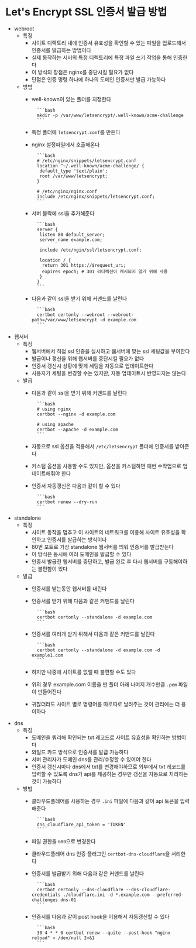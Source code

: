 # Let's Encrypt SSL 인증서 발급 방법

- webroot
  - 특징
    - 사이트 디렉토리 내에 인증서 유효성을 확인할 수 있는 파일을 업로드해서 인증서를 발급하는 방법이다
    - 실제 동작하는 서버의 특정 디렉토리에 특정 파일 쓰기 작업을 통해 인증한다
    - 이 방식의 장점은 nginx를 중단시킬 필요가 없다
    - 단점은 인증 명령 하나에 하나의 도메인 인증서만 발급 가능하다
  - 방법
    - well-known이 있는 폴더를 지정한다

            ```bash
            mkdir -p /var/www/letsencrypt/.well-known/acme-challenge
            ```

    - 특정 폴더에 `letsencrypt.conf`를 만든다
    - nginx 설정파일에서 호출해온다

            ```bash
            # /etc/nginx/snippets/letsencrypt.conf
            location ^~/.well-known/acme-challenge/ {
             default_type 'text/plain';
             root /var/www/letsencrypt;
            }
            
            # /etc/nginx/nginx.conf
            include /etc/nginx/snippets/letsencrypt.conf;
            ```

    - 서버 블락에 ssl을 추가해준다

            ```bash
            server {
             listen 80 default_server;
             server_name example.com;
            
             include /etc/ngin/ssl/letsencrypt.conf;
            
             location / {
              return 301 https://$request_uri;
              expires epoch; # 301 리디렉션이 캐시되지 않기 위해 사용
             }
            }
            ```

    - 다음과 같이 ssl을 받기 위해 커맨드를 날린다

            ```bash
            certbot certonly --webroot --webroot-path=/var/www/letsencrypt -d example.com
            ```

- 웹서버
  - 특징
    - 웹서버에서 직접 ssl 인증을 실시하고 웹서버에 맞는 ssl 세팅값을 부여한다
    - 발급이나 갱신을 위해 웹서버를 중단시킬 필요가 없다
    - 인증서 갱신시 상황에 맞게 세팅을 자동으로 업데이트한다
    - 사용자가 세팅을 변경할 수는 있지만, 자동 업데이트시 반영되지는 않는다
  - 발급
    - 다음과 같이 ssl을 받기 위해 커맨드를 날린다

            ```bash
            # using nginx
            certbot --nginx -d example.com
            
            # using apache
            certbot --apache -d example.com
            ```

    - 자동으로 ssl 옵션을 적용해서 `/etc/letsencrypt` 폴더에 인증서를 받아준다
    - 커스텀 옵션을 사용할 수도 있지만, 옵션을 커스텀하면 매번 수작업으로 업데이트해줘야 한다
    - 인증서 자동갱신은 다음과 같이 할 수 있다

            ```bash
            certbot renew --dry-run
            ```

- standalone
  - 특징
    - 사이트 동작을 멈추고 이 사이트의 네트워크를 이용해 사이트 유효성을 확인하고 인증서를 발급하는 방식이다
    - 80번 포트로 가상 standalone 웹서버를 띄워 인증서를 발급받는다
    - 이 방식은 동시에 여러 도메인을 발급할 수 있다
    - 인증서 발급전 웹서버를 중단하고, 발급 완료 후 다시 웹서버를 구동해야하는 불편함이 있다
  - 발급
    - 인증서를 받는동안 웹서버를 내린다
    - 인증서를 받기 위해 다음과 같은 커맨드를 날린다

            ```bash
            certbot certonly --standalone -d example.com
            ```

    - 인증서를 여러개 받기 위해서 다음과 같은 커맨드를 날린다

            ```bash
            certbot certonly --standalone -d example.com -d example1.com
            ```

    - 하지만 나중에 사이트를 없앨 때 불편할 수도 있다
    - 위의 경우 example.com 이름을 딴 폴더 아래 나머지 개수만큼 `.pem` 파일이 만들어진다
    - 귀찮더라도 사이트 별로 명령어를 따로따로 날려주는 것이 관리에는 더 용이하다
- dns
  - 특징
    - 도메인을 쿼리해 확인되는 txt 레코드로 사이트 유효성을 확인하는 방법이다
    - 와일드 카드 방식으로 인증서를 발급 가능하다
    - 서버 관리자가 도메인 dns를 관리/수정할 수 있어야 한다
    - 인증서 갱신시마다 dns에서 txt를 변경해야하므로 외부에서 txt 레코드를 입력할 수 있도록 dns가 api를 제공하는 경우만 갱신을 자동으로 처리하는 것이 가능하다
  - 방법
    - 클라우드플레어를 사용하는 경우 `.ini` 파일에 다음과 같이 api 토큰을 입력해준다

            ```bash
            dns_cloudflare_api_token = 'TOKEN'
            ```

    - 파일 권한을 `600`으로 변경한다
    - 클라우드플레어 dns 인증 플러그인 `certbot-dns-cloudflare`을 서리한다
    - 인증서를 발급받기 위해 다음과 같은 커맨드를 날린다

            ```bash
            certbot certonly --dns-cloudflare --dns-cloudflare-credentials ./cloudflare.ini -d *.example.com --preferred-challenges dns-01
            ```

    - 인증서를 다음과 같이 post hook을 이용해서 자동갱신할 수 있다

            ```bash
            30 4 * * 0 certbot renew --quite --post-hook "nginx reload" > /dev/null 2>&1
            ```
